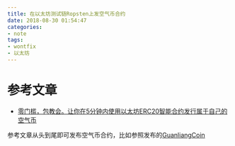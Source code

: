 ```yaml
---
title: 在以太坊测试链Ropsten上发空气币合约
date: 2018-08-30 01:54:47 
categories: 
- note
tags: 
- wontfix
- 以太坊
---
```


# 参考文章
 - [零门槛，包教会。让你在5分钟内使用以太坊ERC20智能合约发行属于自己的空气币](https://www.cnblogs.com/GoodHelper/p/9164894.html)

参考文章从头到尾即可发布空气币合约，比如参照发布的[GuanliangCoin](https://ropsten.etherscan.io/address/0xe8926f60e941bfa22a6aa7c374567a49db943c8b)